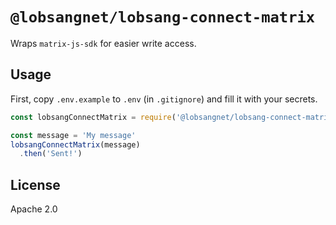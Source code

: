 # `@lobsangnet/lobsang-connect-matrix`

Wraps `matrix-js-sdk` for easier write access.

## Usage

First, copy `.env.example` to `.env` (in `.gitignore`) and fill it with your
secrets.

```js
const lobsangConnectMatrix = require('@lobsangnet/lobsang-connect-matrix');

const message = 'My message'
lobsangConnectMatrix(message)
  .then('Sent!')
```

## License

Apache 2.0